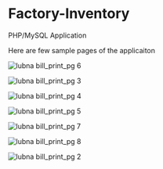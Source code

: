 # Factory-Inventory
PHP/MySQL Application

Here are few sample pages of the applicaiton

![lubna bill_print_pg 6](https://cloud.githubusercontent.com/assets/20999114/21164087/ed40bcf2-c164-11e6-8207-0684e267cece.jpg)

![lubna bill_print_pg 3](https://cloud.githubusercontent.com/assets/20999114/21164082/ed3de1d0-c164-11e6-9b0a-6280964a3088.jpg)

![lubna bill_print_pg 4](https://cloud.githubusercontent.com/assets/20999114/21164085/ed3ed55e-c164-11e6-9164-f94ccbef70f4.jpg)

![lubna bill_print_pg 5](https://cloud.githubusercontent.com/assets/20999114/21164083/ed3e11dc-c164-11e6-8bfc-0a4afc6f4941.jpg)

![lubna bill_print_pg 7](https://cloud.githubusercontent.com/assets/20999114/21164084/ed3e52a0-c164-11e6-85af-742aa49fdba2.jpg)

![lubna bill_print_pg 8](https://cloud.githubusercontent.com/assets/20999114/21164086/ed3f7e32-c164-11e6-9f4b-c17d24e6a300.jpg)

![lubna bill_print_pg 2](https://cloud.githubusercontent.com/assets/20999114/21164089/ed4770d8-c164-11e6-84ca-3ee528bee3d9.jpg)
